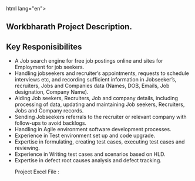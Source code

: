 html lang="en">
  <body>
  <section>
    <h2>Workbharath Project Description.</h2>

 <section>
    <h2>Key Responisibilites</h2>
   <ul>
<li>A Job search engine for free job postings online and sites for Employment for job seekers.</li>
<li>Handling jobseekers and recruiter’s appointments, requests to schedule interviews etc, and recording sufficient information in Jobseeker’s, recruiters, Jobs and Companies data (Names, DOB, Emails, Job designation, Company Name).</li>
<li>Aiding Job seekers, Recruiters, Job and company details, including processing of data, updating and maintaining Job seekers, Recruiters, Jobs and Company records.</li>
<li>Sending Jobseekers referrals to the recruiter or relevant company with follow-ups to avoid backlogs.</li>
<li>Handling in Agile environment software development processes.</li>
<li>Experience in Test environment set up and code upgrade.</li>
<li>Expertise in formulating, creating test cases, executing test cases and reviewing.</li>
<li>Experience in Writing test cases and scenarios based on HLD.</li>
<li>Expertise in defect root causes analysis and defect tracking.</li>
</ul>
 </section>

 <section>
   <ul>
 <p>Project Excel File : <a href= "[[https://github.com/Preethism/Workbharath-Excel](https://github.com/Preethism/Workbharath-Excel/blob/main/Work%20Bharath%20Web.xlsx)](https://github.com/Preethism/Workbharath-Excel/blob/main/Work%20Bharath%20Web.xlsx)" Project Excel File View </a> </p>
 </ul>
 </section>
 </body>
 </html>

